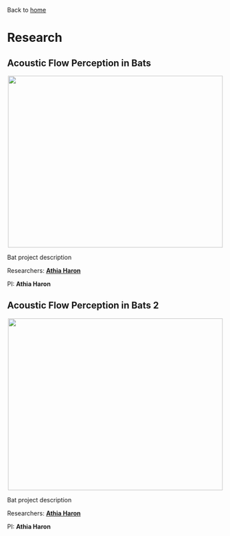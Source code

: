 Back to [home](https://athiaharon.github.io/)
# Research

## Acoustic Flow Perception in Bats
<p align="center">
         <a href="https://athiaharon.github.io/">
         <img src="https://athiaharon.github.io/Athia_Bat_Research.jpg" width="500" height="400">
         </a>                
</p>
                                
Bat project description 

Researchers: [**Athia Haron**](https://athiaharon.github.io/PDRA_athiaharon/)

PI: **Athia Haron** 

## Acoustic Flow Perception in Bats 2
<p align="center">
         <a href="https://athiaharon.github.io/">
         <img src="https://athiaharon.github.io/Athia_Bat_Research.jpg" width="500" height="400">
         </a>                
</p>
                                
Bat project description 

Researchers: [**Athia Haron**](https://athiaharon.github.io/PDRA_athiaharon/)

PI: **Athia Haron** 
